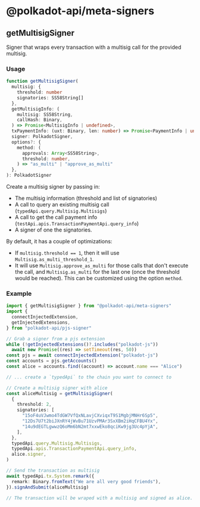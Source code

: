 # @polkadot-api/meta-signers

## getMultisigSigner

Signer that wraps every transaction with a multisig call for the provided multisig.

### Usage

```ts
function getMultisigSigner(
  multisig: {
    threshold: number
    signatories: SS58String[]
  },
  getMultisigInfo: (
    multisig: SS58String,
    callHash: Binary,
  ) => Promise<MultisigInfo | undefined>,
  txPaymentInfo: (uxt: Binary, len: number) => Promise<PaymentInfo | undefined>,
  signer: PolkadotSigner,
  options?: {
    method: (
      approvals: Array<SS58String>,
      threshold: number,
    ) => "as_multi" | "approve_as_multi"
  },
): PolkadotSigner
```

Create a multisig signer by passing in:

- The multisig information (threshold and list of signatories)
- A call to query an existing multisig call (`typedApi.query.Multisig.Multisigs`)
- A call to get the call payment info (`testApi.apis.TransactionPaymentApi.query_info`)
- A signer of one the signatories.

By default, it has a couple of optimizations:

- If `multisig.threshold == 1`, then it will use `Multisig.as_multi_threshold_1`.
- It will use `Multisig.approve_as_multi` for those calls that don't execute the call, and `Multisig.as_multi` for the last one (once the threshold would be reached). This can be customized using the option `method`.

### Example

```ts
import { getMultisigSigner } from "@polkadot-api/meta-signers"
import {
  connectInjectedExtension,
  getInjectedExtensions,
} from "polkadot-api/pjs-signer"

// Grab a signer from a pjs extension
while (!getInjectedExtensions()?.includes("polkadot-js"))
  await new Promise((res) => setTimeout(res, 50))
const pjs = await connectInjectedExtension("polkadot-js")
const accounts = pjs.getAccounts()
const alice = accounts.find((account) => account.name === "Alice")

// ... create a `typedApi` to the chain you want to connect to

// Create a multisig signer with alice
const aliceMultisig = getMultisigSigner(
  {
    threshold: 2,
    signatories: [
      "15oF4uVJwmo4TdGW7VfQxNLavjCXviqxT9S1MgbjMNHr6Sp5",
      "12Ds7U7t2biJXnRY4jWvBu71UzvPMAr3SxXBm2iHqCFBU4Yx",
      "14u9dEGTLgwwzQ6oMm6bN2mt7xxwEko8qciKw9jg3Uc4pYjA",
    ],
  },
  typedApi.query.Multisig.Multisigs,
  typedApi.apis.TransactionPaymentApi.query_info,
  alice.signer,
)

// Send the transaction as multisig
await typedApi.tx.System.remark({
  remark: Binary.fromText("We are all very good friends"),
}).signAndSubmit(aliceMultisig)

// The transaction will be wraped with a multisig and signed as alice.
```
